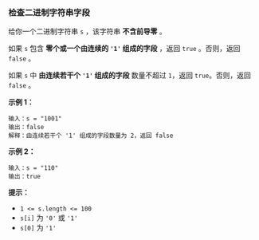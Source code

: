 ### 检查二进制字符串字段 ###
给你一个二进制字符串 `s` ，该字符串 **不含前导零** 。

如果 `s` 包含 **零个或一个由连续的 `'1'` 组成的字段** ，返回 `true`​​​ 。否则，返回 `false` 。

如果 `s` 中 **由连续若干个 `'1'` 组成的字段** 数量不超过 `1`，返回 `true`​​​ 。否则，返回 `false` 。



**示例 1：**

```
输入：s = "1001"
输出：false
解释：由连续若干个 '1' 组成的字段数量为 2，返回 false
```

**示例 2：**

```
输入：s = "110"
输出：true
```



**提示：**

* `1 <= s.length <= 100`
* `s[i]`​​​​ 为 `'0'` 或 `'1'`
* `s[0]` 为 `'1'`

